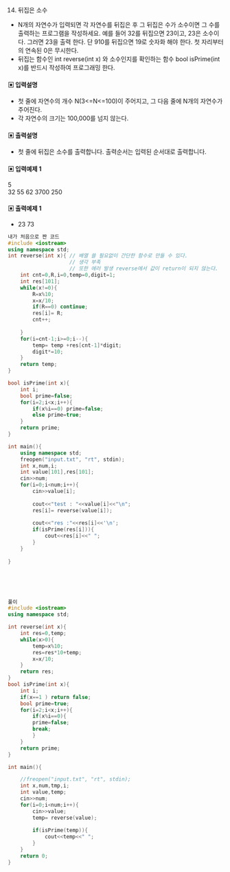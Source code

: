 14. 뒤집은 소수
* N개의 자연수가 입력되면 각 자연수를 뒤집은 후 그 뒤집은 수가 소수이면 그 수를 출력하는
프로그램을 작성하세요. 예를 들어 32를 뒤집으면 23이고, 23은 소수이다. 그러면 23을 출력
한다. 단 910를 뒤집으면 19로 숫자화 해야 한다. 첫 자리부터의 연속된 0은 무시한다.
* 뒤집는 함수인 int reverse(int x) 와 소수인지를 확인하는 함수 bool isPrime(int x)를 반드시
작성하여 프로그래밍 한다.
#### ▣ 입력설명
* 첫 줄에 자연수의 개수 N(3<=N<=100)이 주어지고, 그 다음 줄에 N개의 자연수가 주어진다.
* 각 자연수의 크기는 100,000를 넘지 않는다.
#### ▣ 출력설명
* 첫 줄에 뒤집은 소수를 출력합니다. 출력순서는 입력된 순서대로 출력합니다.
#### ▣ 입력예제 1
5  
32 55 62 3700 250
#### ▣ 출력예제 1
* 23 73



```c++
내가 처음으로 짠 코드
#include <iostream>
using namespace std;
int reverse(int x){ // 배열 쓸 필요없이 간단한 함수로 만들 수 있다.
					// 생각 부족
					// 또한 에러 발생 reverse에서 값이 return이 되지 않는다.
	int cnt=0,R,i=0,temp=0,digit=1;
	int res[101];
	while(x!=0){
		R=x%10;
		x=x/10;
		if(R==0) continue;
		res[i]= R;
		cnt++;
		
	}
	for(i=cnt-1;i>=0;i--){
		temp= temp +res[cnt-1]*digit;
		digit*=10;
	}
	return temp;
}

bool isPrime(int x){
	int i;
	bool prime=false;
	for(i=2;i<x;i++){
		if(x%i==0) prime=false;
		else prime=true;
	}
	return prime;
}

int main(){
	using namespace std;
	freopen("input.txt", "rt", stdin);
	int x,num,i;
	int value[101],res[101];
	cin>>num;
	for(i=0;i<num;i++){
		cin>>value[i];
		
		cout<<"test : "<<value[i]<<"\n";
		res[i]= reverse(value[i]);
		
		cout<<"res :"<<res[i]<<'\n';
		if(isPrime(res[i])){
			cout<<res[i]<<" ";
		}
	}
	
}

```

<br><br><br>

```c++
풀이
#include <iostream>
using namespace std;

int reverse(int x){
	int res=0,temp;
	while(x>0){
		temp=x%10;
		res=res*10+temp;
		x=x/10;
	}
	return res;
}
bool isPrime(int x){
	int i;
	if(x==1 ) return false;
	bool prime=true;
	for(i=2;i<x;i++){
		if(x%i==0){
		prime=false;
		break;
		}
	}
	return prime;
}

int main(){

	//freopen("input.txt", "rt", stdin);
	int x,num,tmp,i;
	int value,temp;
	cin>>num;
	for(i=0;i<num;i++){
		cin>>value;
		temp= reverse(value);
		
		if(isPrime(temp)){
			cout<<temp<<" ";
		}
	}
	return 0;	
}


```

